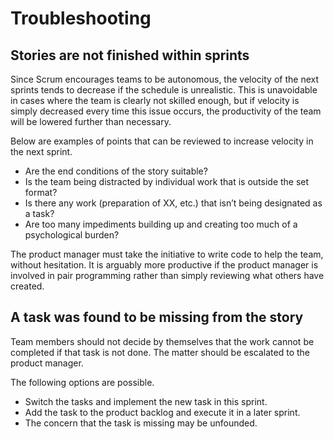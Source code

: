 # Troubleshooting

## Stories are not finished within sprints

Since Scrum encourages teams to be autonomous, the velocity of the next sprints tends to decrease if the schedule is unrealistic.
This is unavoidable in cases where the team is clearly not skilled enough, but if velocity is simply decreased every time this issue occurs, the productivity of the team will be lowered further than necessary.

Below are examples of points that can be reviewed to increase velocity in the next sprint.

- Are the end conditions of the story suitable?
- Is the team being distracted by individual work that is outside the set format?
- Is there any work (preparation of XX, etc.) that isn’t being designated as a task?
- Are too many impediments building up and creating too much of a psychological burden?

The product manager must take the initiative to write code to help the team, without hesitation. It is arguably more productive if the product manager is involved in pair programming rather than simply reviewing what others have created.


## A task was found to be missing from the story

Team members should not decide by themselves that the work cannot be completed if that task is not done.
The matter should be escalated to the product manager.

The following options are possible.

- Switch the tasks and implement the new task in this sprint.
- Add the task to the product backlog and execute it in a later sprint.
- The concern that the task is missing may be unfounded.
